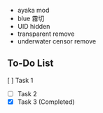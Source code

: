 - ayaka mod
- blue 霧切
- UID hidden
- transparent remove
- underwater censor remove

## To-Do List

 [ ] Task 1
- [ ] Task 2
- [x] Task 3 (Completed)
